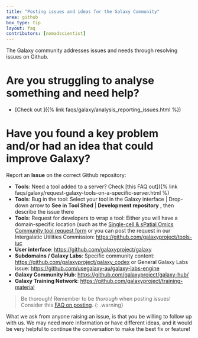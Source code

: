 ```yaml
---
title: "Posting issues and ideas for the Galaxy Community"
area: github
box_type: tip
layout: faq
contributors: [nomadscientist]
---
```


The Galaxy community addresses issues and needs through resolving issues on Github.

# Are you struggling to analyse something and need help?
- [Check out ]({% link faqs/galaxy/analysis_reporting_issues.html %})

# Have you found a key problem and/or had an idea that could improve Galaxy?

Report an **Issue** on the correct Github repository:

 - **Tools**: Need a tool added to a server? Check [this FAQ out]({% link faqs/galaxy/request-galaxy-tools-on-a-specific-server.html %)
 - **Tools**: Bug in the tool: Select your tool in the Galaxy interface | Drop-down arrow to **See in Tool Shed** | **Development repository** , then describe the issue there
 - **Tools**: Request for developers to wrap a tool: Either you will have a domain-specific location (such as the [Single-cell & sPatial Omics Community tool request form](https://docs.google.com/spreadsheets/d/15hqgqA-RMDhXR-ylKhRF-Dab9Ij2arYSKiEVoPl2df4/edit?usp=sharing) or you can post the request in our Intergalatic Utilities Commission: https://github.com/galaxyproject/tools-iuc
 - **User interface**: https://github.com/galaxyproject/galaxy
 - **Subdomains / Galaxy Labs**: Specific community content: https://github.com/galaxyproject/galaxy_codex or General Galaxy Labs issue: https://github.com/usegalaxy-au/galaxy-labs-engine
 - **Galaxy Community Hub**: https://github.com/galaxyproject/galaxy-hub/
 - **Galaxy Training Network**: https://github.com/galaxyproject/training-material

 > <warning-title>Be thorough!</warning-title>
 > Remember to be *thorough* when posting issues! Consider this [FAQ on posting](https://training.galaxyproject.org/training-material/faqs/galaxy/analysis_troubleshooting_reporting.html).
 {: .warning}

What we ask from anyone raising an issue, is that you be willing to follow up with us. We may need more information or have different ideas, and it would be very helpful to continue the conversation to make the best fix or feature!
